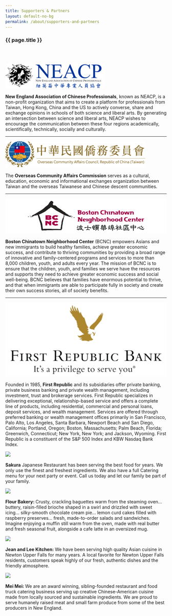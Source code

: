 ```yaml
---
title: Supporters & Partners
layout: default-no-bg
permalink: /about/supporters-and-partners
---
```


<div class="main-contents-area">
<h3 class="no-bg">{{ page.title }}</h3><br/><br/>

<div>
  <p>
    <a href="http://www.neacp.com/home.html">
      <img class="partner-logo-low-res" src="/assets/images/supporters-and-partners-images/neacp-logo.png"/></a></p>
  <p><b>New England Association of Chinese Professionals</b>, known as NEACP, is a non-profit organization that aims to create a platform for professionals from Taiwan, Hong Kong, China and the US to actively converse, share and exchange opinions in schools of both science and liberal arts. By generating an intersection between science and liberal arts, NEACP wishes to encourage the communication between these four regions academically, scientifically, technically, socially and culturally.</p></div><hr>

<div>
  <p>
    <a href="https://www.ocac.gov.tw/OCAC/Eng/">
      <img class="partner-logo" src="/assets/images/supporters-and-partners-images/ocac-roc-logo.png"/></a></p>
  <p>The <b>Overseas Community Affairs Commission</b> serves as a cultural, education, economic and informational exchanges organization between Taiwan and the overseas Taiwanese and Chinese descent communities.</p></div><hr>

<div>
  <p>
    <a href="https://bcnc.net/">
      <img class="partner-logo" src="/assets/images/supporters-and-partners-images/bcnc-logo.png"/></a></p>
  <p><b>Boston Chinatown Neighborhood Center</b> (BCNC) empowers Asians and new immigrants to build healthy families, achieve greater economic success, and contribute to thriving communities by providing a broad range of innovative and family-centered programs and services to more than 8,000 children, youth, and adults every year. The mission of BCNC is to ensure that the children, youth, and families we serve have the resources and supports they need to achieve greater economic success and social well-being. BCNC believes that families have enormous potential to thrive, and that when immigrants are able to participate fully in society and create their own success stories, all of society benefits.</p></div><hr>

<div>
  <p>
    <a href="https://www.firstrepublic.com/">
      <img class="partner-logo" src="/assets/images/supporters-and-partners-images/first-republic-bank-logo.png"/></a></p>
      <p>Founded in 1985, <b>First Republic</b> and its subsidiaries offer private banking, private business banking and private wealth management, including investment, trust and brokerage services. First Republic specializes in delivering exceptional, relationship-based service and offers a complete line of products, including residential, commercial and personal loans, deposit services, and wealth management. Services are offered through preferred banking or wealth management offices primarily in San Francisco, Palo Alto, Los Angeles, Santa Barbara, Newport Beach and San Diego, California; Portland, Oregon; Boston, Massachusetts; Palm Beach, Florida; Greenwich, Connecticut; New York, New York; and Jackson, Wyoming. First Republic is a constituent of the S&P 500 Index and KBW Nasdaq Bank Index.</p></div>

<div>
  <p>
    <a href="https://www.sakurawaltham.com/">
      <img class="partner-logo" src="/assets/images/supporters-and-partners-images/sakura-waltham-logo.png"/></a></p>
      <p><b>Sakura</b> Japanese Restaurant has been serving the best food for years. We only use the finest and freshest ingredients. We also have a full Catering menu for your next party or event. Call us today and let our family be part of your family.</p></div>

<div>
  <p>
    <a href="https://www.sakurawaltham.com/">
      <img class="partner-logo" src="/assets/images/supporters-and-partners-images/flour-bakery-logo.png"/></a></p>
      <p><b>Flour Bakery: </b>Crusty, crackling baguettes warm from the steaming oven… buttery, raisin-filled brioche shaped in a swirl and drizzled with sweet icing… silky-smooth chocolate cream pie… lemon curd cakes filled with raspberry preserves… fresh, made-to-order salads and sandwiches. Imagine enjoying a muffin still warm from the oven, made with real butter and fresh seasonal fruit, alongside a cafe latte in an oversized mug.</p></div>

<div>
  <p>
    <a href="https://www.jeanandleekitchen.net/">
      <img class="partner-logo" src="/assets/images/supporters-and-partners-images/jean-and-lee-kitchen-logo.png"/></a></p>
      <p><b>Jean and Lee Kitchen: </b>We have been serving high quality Asian cuisine in Newton Upper Falls for many years. A local favorite for Newton Upper Falls residents, customers speak highly of our fresh, authentic dishes and the friendly atmosphere.</p></div>

<div>
  <p>
    <a href="https://www.meimeiboston.com/">
      <img class="partner-logo" src="/assets/images/supporters-and-partners-images/mei-mei-logo.png"/></a></p>
      <p><b>Mei Mei: </b>We are an award winning, sibling-founded restaurant and food truck catering business serving up creative Chinese-American cuisine made from locally sourced and sustainable ingredients. We are proud to serve humanely raised meat and small farm produce from some of the best producers in New England.</p></div>